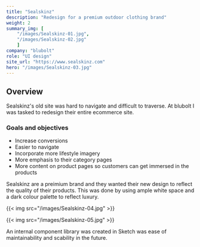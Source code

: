 ```yaml
---
title: "Sealskinz"
description: "Redesign for a premium outdoor clothing brand"
weight: 2
summary_img: [
    "/images/Sealskinz-01.jpg",
    "/images/Sealskinz-02.jpg"
    ]
company: "blubolt"
role: "UI design"
site_url: "https://www.sealskinz.com"
hero: "/images/Sealskinz-03.jpg"
---
```


## Overview

Sealskinz's old site was hard to navigate and difficult to traverse. At blubolt I was tasked to redesign their entire ecommerce site.

### Goals and objectives

* Increase conversions
* Easier to navigate
* Incorporate more lifestyle imagery
* More emphasis to their category pages
* More content on product pages so customers can get immersed in the products

Sealskinz are a preimium brand and they wanted their new design to reflect the quality of their products. This was done by using ample white space and a dark colour palette to reflect luxury.

{{< img src="/images/Sealskinz-04.jpg" >}}

{{< img src="/images/Sealskinz-05.jpg" >}}

An internal component library was created in Sketch was ease of maintainability and scability in the future.